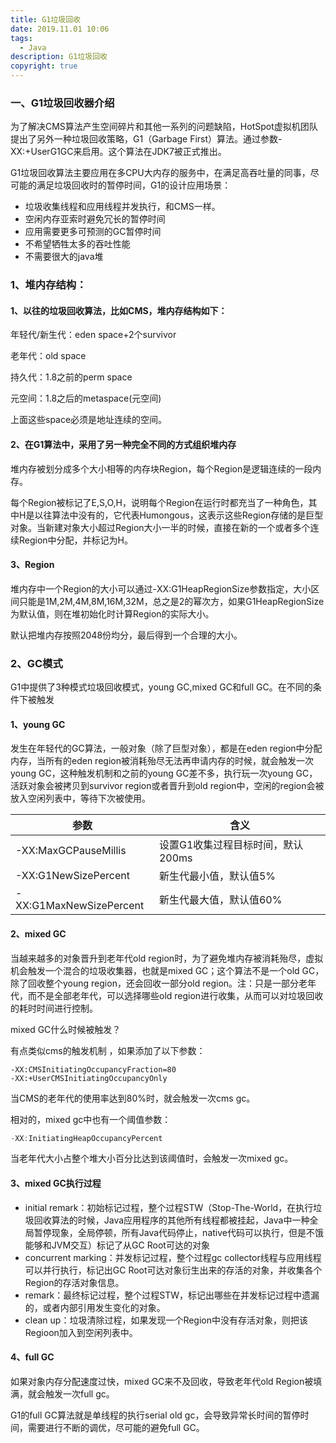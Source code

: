 ```yaml
---
title: G1垃圾回收
date: 2019.11.01 10:06
tags:
  - Java
description: G1垃圾回收
copyright: true
---
```




### 一、G1垃圾回收器介绍

为了解决CMS算法产生空间碎片和其他一系列的问题缺陷，HotSpot虚拟机团队提出了另外一种垃圾回收策略，G1（Garbage First）算法。通过参数-XX:+UserG1GC来启用。这个算法在JDK7被正式推出。

G1垃圾回收算法主要应用在多CPU大内存的服务中，在满足高吞吐量的同事，尽可能的满足垃圾回收时的暂停时间，G1的设计应用场景：

- 垃圾收集线程和应用线程并发执行，和CMS一样。
- 空闲内存亚索时避免冗长的暂停时间
- 应用需要更多可预测的GC暂停时间
- 不希望牺牲太多的吞吐性能
- 不需要很大的java堆

### 1、堆内存结构：

#### 1、以往的垃圾回收算法，比如CMS，堆内存结构如下：

年轻代/新生代：eden space+2个survivor

老年代：old space

持久代：1.8之前的perm space

元空间：1.8之后的metaspace(元空间)

上面这些space必须是地址连续的空间。

#### 2、在G1算法中，采用了另一种完全不同的方式组织堆内存

堆内存被划分成多个大小相等的内存块Region，每个Region是逻辑连续的一段内存。

每个Region被标记了E,S,O,H，说明每个Region在运行时都充当了一种角色，其中H是以往算法中没有的，它代表Humongous，这表示这些Region存储的是巨型对象。当新建对象大小超过Region大小一半的时候，直接在新的一个或者多个连续Region中分配，并标记为H。

#### 3、Region

堆内存中一个Region的大小可以通过-XX:G1HeapRegionSize参数指定，大小区间只能是1M,2M,4M,8M,16M,32M，总之是2的幂次方，如果G1HeapRegionSize为默认值，则在堆初始化时计算Region的实际大小。

默认把堆内存按照2048份均分，最后得到一个合理的大小。

### 2、GC模式

G1中提供了3种模式垃圾回收模式，young GC,mixed GC和full GC。在不同的条件下被触发

#### 1、young GC

发生在年轻代的GC算法，一般对象（除了巨型对象），都是在eden region中分配内存，当所有的eden region被消耗殆尽无法再申请内存的时候，就会触发一次young GC，这种触发机制和之前的young GC差不多，执行玩一次young GC，活跃对象会被拷贝到survivor region或者晋升到old region中，空闲的region会被放入空闲列表中，等待下次被使用。

| 参数                    | 含义                              |
| ----------------------- | --------------------------------- |
| -XX:MaxGCPauseMillis    | 设置G1收集过程目标时间，默认200ms |
| -XX:G1NewSizePercent    | 新生代最小值，默认值5%            |
| -XX:G1MaxNewSizePercent | 新生代最大值，默认值60%           |

#### 2、mixed GC

当越来越多的对象晋升到老年代old region时，为了避免堆内存被消耗殆尽，虚拟机会触发一个混合的垃圾收集器，也就是mixed GC；这个算法不是一个old GC，除了回收整个young region，还会回收一部分old region。注：只是一部分老年代，而不是全部老年代，可以选择哪些old region进行收集，从而可以对垃圾回收的耗时时间进行控制。

mixed GC什么时候被触发？

有点类似cms的触发机制 ，如果添加了以下参数：

```
-XX:CMSInitiatingOccupancyFraction=80
-XX:+UserCMSInitiatingOccupancyOnly
```

当CMS的老年代的使用率达到80%时，就会触发一次cms gc。

相对的，mixed gc中也有一个阈值参数：

```java
-XX:InitiatingHeapOccupancyPercent
```

当老年代大小占整个堆大小百分比达到该阈值时，会触发一次mixed gc。

#### 3、mixed GC执行过程

- initial remark：初始标记过程，整个过程STW（Stop-The-World，在执行垃圾回收算法的时候，Java应用程序的其他所有线程都被挂起，Java中一种全局暂停现象，全局停顿，所有Java代码停止，native代码可以执行，但是不饿能够和JVM交互）标记了从GC Root可达的对象
- concurrent marking：并发标记过程，整个过程gc collector线程与应用线程可以并行执行，标记出GC Root可达对象衍生出来的存活的对象，并收集各个Region的存活对象信息。
- remark：最终标记过程，整个过程STW，标记出哪些在并发标记过程中遗漏的，或者内部引用发生变化的对象。
- clean up：垃圾清除过程，如果发现一个Region中没有存活对象，则把该Regioon加入到空闲列表中。

#### 4、full GC

如果对象内存分配速度过快，mixed GC来不及回收，导致老年代old Region被填满，就会触发一次full gc。

G1的full GC算法就是单线程的执行serial old gc，会导致异常长时间的暂停时间，需要进行不断的调优，尽可能的避免full GC。

